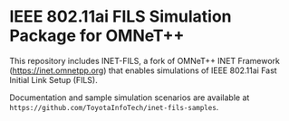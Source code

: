 # IEEE 802.11ai FILS Simulation Package for OMNeT++

This repository includes INET-FILS, a fork of OMNeT++ INET Framework (https://inet.omnetpp.org) that enables simulations of IEEE 802.11ai Fast Initial Link Setup (FILS).

Documentation and sample simulation scenarios are available at `https://github.com/ToyotaInfoTech/inet-fils-samples`. 
